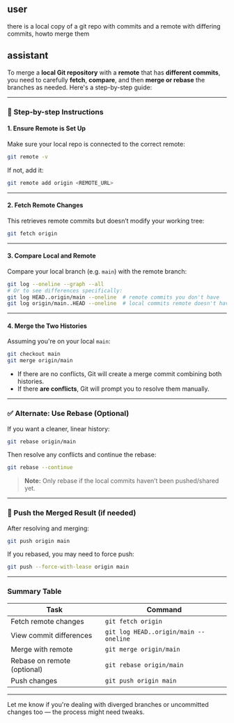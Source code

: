## user
there is a local copy of a git repo with commits and a remote with differing commits, howto merge them
## assistant

To merge a **local Git repository** with a **remote** that has **different commits**, you need to carefully **fetch**, **compare**, and then **merge or rebase** the branches as needed. Here's a step-by-step guide:

---

### 🔧 Step-by-step Instructions

#### 1. **Ensure Remote is Set Up**
Make sure your local repo is connected to the correct remote:

```bash
git remote -v
```

If not, add it:

```bash
git remote add origin <REMOTE_URL>
```

---

#### 2. **Fetch Remote Changes**

This retrieves remote commits but doesn’t modify your working tree:

```bash
git fetch origin
```

---

#### 3. **Compare Local and Remote**

Compare your local branch (e.g. `main`) with the remote branch:

```bash
git log --oneline --graph --all
# Or to see differences specifically:
git log HEAD..origin/main --oneline  # remote commits you don't have
git log origin/main..HEAD --oneline  # local commits remote doesn't have
```

---

#### 4. **Merge the Two Histories**

Assuming you're on your local `main`:

```bash
git checkout main
git merge origin/main
```

- If there are no conflicts, Git will create a merge commit combining both histories.
- If there **are conflicts**, Git will prompt you to resolve them manually.

---

### ✅ Alternate: Use Rebase (Optional)

If you want a cleaner, linear history:

```bash
git rebase origin/main
```

Then resolve any conflicts and continue the rebase:

```bash
git rebase --continue
```

> **Note:** Only rebase if the local commits haven’t been pushed/shared yet.

---

### 🔁 Push the Merged Result (if needed)

After resolving and merging:

```bash
git push origin main
```

If you rebased, you may need to force push:

```bash
git push --force-with-lease origin main
```

---

### Summary Table

| Task                      | Command                                |
|---------------------------|-----------------------------------------|
| Fetch remote changes      | `git fetch origin`                      |
| View commit differences   | `git log HEAD..origin/main --oneline`  |
| Merge with remote         | `git merge origin/main`                |
| Rebase on remote (optional)| `git rebase origin/main`               |
| Push changes              | `git push origin main`                 |

---

Let me know if you're dealing with diverged branches or uncommitted changes too — the process might need tweaks.